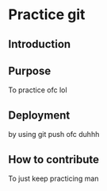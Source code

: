 # Practice git

## Introduction

## Purpose

To practice ofc lol

## Deployment

by using git push ofc duhhh

## How to contribute

To just keep practicing man
